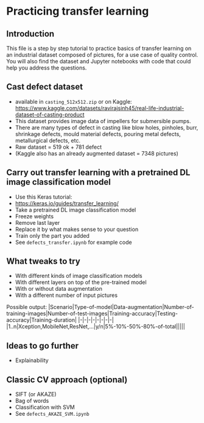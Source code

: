 # Practicing transfer learning

## Introduction

This file is a step by step tutorial to practice basics of transfer learning on
an industrial dataset composed of pictures, for a use case of quality control.
You will also find the dataset and Jupyter notebooks with code that could help
you address the questions.

## Cast defect dataset

- available in `casting_512x512.zip` or on Kaggle: <https://www.kaggle.com/datasets/ravirajsinh45/real-life-industrial-dataset-of-casting-product>
- This dataset provides image data of impellers for submersible pumps.
- There are many types of defect in casting like blow holes, pinholes, burr,
shrinkage defects, mould material defects, pouring metal defects, metallurgical
defects, etc.
- Raw dataset = 519 ok + 781 defect
- (Kaggle also has an already augmented dataset = 7348 pictures)

## Carry out transfer learning with a pretrained DL image classification model

- Use this Keras tutorial:
- <https://keras.io/guides/transfer_learning/>
- Take a pretrained DL image classification model
- Freeze weights
- Remove last layer
- Replace it by what makes sense to your question
- Train only the part you added
- See `defects_transfer.ipynb` for example code

## What tweaks to try

- With different kinds of image classification models
- With different layers on top of the pre-trained model
- With or without data augmentation
- With a different number of input pictures

Possible output:
|Scenario|Type-of-model|Data-augmentation|Number-of-training-images|Number-of-test-images|Training-accuracy|Testing-accuracy|Training-duration|
|-|-|-|-|-|-|-|-|
|1..n|Xception,MobileNet,ResNet,...|y/n|5%-10%-50%-80%-of-total|||||

## Ideas to go further

- Explainability

## Classic CV approach (optional)

- SIFT (or AKAZE)
- Bag of words
- Classification with SVM
- See `defects_AKAZE_SVM.ipynb`
